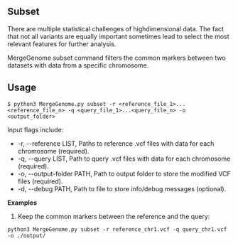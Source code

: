 ## Subset

There are multiple statistical challenges of highdimensional data. The fact that not all variants are equally important sometimes lead to select the most relevant features for further analysis. 

MergeGenome subset command filters the common markers between two datasets with data from a specific chromosome.

## Usage

```
$ python3 MergeGenome.py subset -r <reference_file_1>...<reference_file_n> -q <query_file_1>...<query_file_n> -o <output_folder>
```

Input flags include:

* -r, --reference LIST, Paths to reference .vcf files with data for each chromosome (required).
* -q, --query LIST, Path to query .vcf files with data for each chromosome (required).
* -o, --output-folder PATH, Path to output folder to store the modified VCF files (required).
* -d, --debug PATH, Path to file to store info/debug messages (optional).

**Examples**

1. Keep the common markers between the reference and the query:

```
python3 MergeGenome.py subset -r reference_chr1.vcf -q query_chr1.vcf -o ./output/
```
